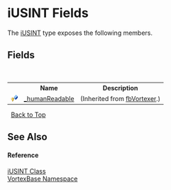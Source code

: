 # iUSINT Fields
 

The <a href="T_VortexBase_iUSINT.md">iUSINT</a> type exposes the following members.


## Fields
&nbsp;<table><tr><th></th><th>Name</th><th>Description</th></tr><tr><td>![Protected field](media/protfield.gif "Protected field")</td><td><a href="F_VortexBase_fbVortexer__humanReadable.md">_humanReadable</a></td><td> (Inherited from <a href="T_VortexBase_fbVortexer.md">fbVortexer</a>.)</td></tr></table>&nbsp;
<a href="#iusint-fields">Back to Top</a>

## See Also


#### Reference
<a href="T_VortexBase_iUSINT.md">iUSINT Class</a><br /><a href="N_VortexBase.md">VortexBase Namespace</a><br />